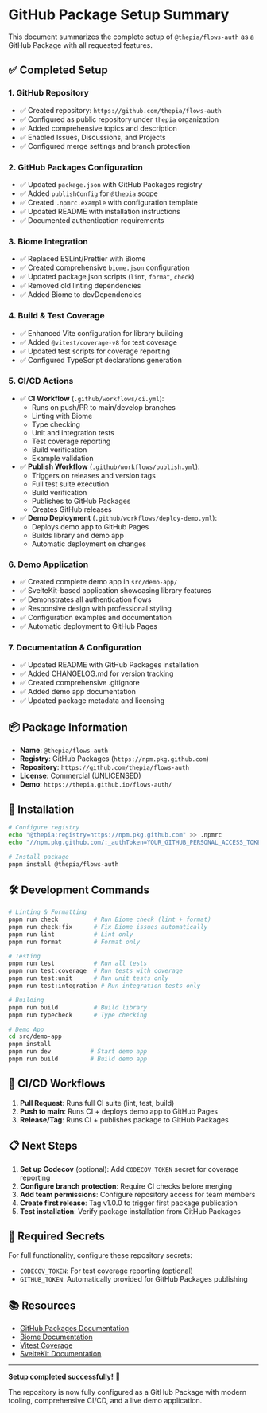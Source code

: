 # GitHub Package Setup Summary

This document summarizes the complete setup of `@thepia/flows-auth` as a GitHub Package with all requested features.

## ✅ Completed Setup

### 1. **GitHub Repository**
- ✅ Created repository: `https://github.com/thepia/flows-auth`
- ✅ Configured as public repository under `thepia` organization
- ✅ Added comprehensive topics and description
- ✅ Enabled Issues, Discussions, and Projects
- ✅ Configured merge settings and branch protection

### 2. **GitHub Packages Configuration**
- ✅ Updated `package.json` with GitHub Packages registry
- ✅ Added `publishConfig` for `@thepia` scope
- ✅ Created `.npmrc.example` with configuration template
- ✅ Updated README with installation instructions
- ✅ Documented authentication requirements

### 3. **Biome Integration**
- ✅ Replaced ESLint/Prettier with Biome
- ✅ Created comprehensive `biome.json` configuration
- ✅ Updated package.json scripts (`lint`, `format`, `check`)
- ✅ Removed old linting dependencies
- ✅ Added Biome to devDependencies

### 4. **Build & Test Coverage**
- ✅ Enhanced Vite configuration for library building
- ✅ Added `@vitest/coverage-v8` for test coverage
- ✅ Updated test scripts for coverage reporting
- ✅ Configured TypeScript declarations generation

### 5. **CI/CD Actions**
- ✅ **CI Workflow** (`.github/workflows/ci.yml`):
  - Runs on push/PR to main/develop branches
  - Linting with Biome
  - Type checking
  - Unit and integration tests
  - Test coverage reporting
  - Build verification
  - Example validation
- ✅ **Publish Workflow** (`.github/workflows/publish.yml`):
  - Triggers on releases and version tags
  - Full test suite execution
  - Build verification
  - Publishes to GitHub Packages
  - Creates GitHub releases
- ✅ **Demo Deployment** (`.github/workflows/deploy-demo.yml`):
  - Deploys demo app to GitHub Pages
  - Builds library and demo app
  - Automatic deployment on changes

### 6. **Demo Application**
- ✅ Created complete demo app in `src/demo-app/`
- ✅ SvelteKit-based application showcasing library features
- ✅ Demonstrates all authentication flows
- ✅ Responsive design with professional styling
- ✅ Configuration examples and documentation
- ✅ Automatic deployment to GitHub Pages

### 7. **Documentation & Configuration**
- ✅ Updated README with GitHub Packages installation
- ✅ Added CHANGELOG.md for version tracking
- ✅ Created comprehensive .gitignore
- ✅ Added demo app documentation
- ✅ Updated package metadata and licensing

## 📦 Package Information

- **Name**: `@thepia/flows-auth`
- **Registry**: GitHub Packages (`https://npm.pkg.github.com`)
- **Repository**: `https://github.com/thepia/flows-auth`
- **License**: Commercial (UNLICENSED)
- **Demo**: `https://thepia.github.io/flows-auth/`

## 🚀 Installation

```bash
# Configure registry
echo "@thepia:registry=https://npm.pkg.github.com" >> .npmrc
echo "//npm.pkg.github.com/:_authToken=YOUR_GITHUB_PERSONAL_ACCESS_TOKEN" >> .npmrc

# Install package
pnpm install @thepia/flows-auth
```

## 🛠 Development Commands

```bash
# Linting & Formatting
pnpm run check          # Run Biome check (lint + format)
pnpm run check:fix      # Fix Biome issues automatically
pnpm run lint           # Lint only
pnpm run format         # Format only

# Testing
pnpm run test           # Run all tests
pnpm run test:coverage  # Run tests with coverage
pnpm run test:unit      # Run unit tests only
pnpm run test:integration # Run integration tests only

# Building
pnpm run build          # Build library
pnpm run typecheck      # Type checking

# Demo App
cd src/demo-app
pnpm install
pnpm run dev           # Start demo app
pnpm run build         # Build demo app
```

## 🔄 CI/CD Workflows

1. **Pull Request**: Runs full CI suite (lint, test, build)
2. **Push to main**: Runs CI + deploys demo app to GitHub Pages
3. **Release/Tag**: Runs CI + publishes package to GitHub Packages

## 📋 Next Steps

1. **Set up Codecov** (optional): Add `CODECOV_TOKEN` secret for coverage reporting
2. **Configure branch protection**: Require CI checks before merging
3. **Add team permissions**: Configure repository access for team members
4. **Create first release**: Tag v1.0.0 to trigger first package publication
5. **Test installation**: Verify package installation from GitHub Packages

## 🔐 Required Secrets

For full functionality, configure these repository secrets:

- `CODECOV_TOKEN`: For test coverage reporting (optional)
- `GITHUB_TOKEN`: Automatically provided for GitHub Packages publishing

## 📚 Resources

- [GitHub Packages Documentation](https://docs.github.com/en/packages)
- [Biome Documentation](https://biomejs.dev/)
- [Vitest Coverage](https://vitest.dev/guide/coverage.html)
- [SvelteKit Documentation](https://kit.svelte.dev/)

---

**Setup completed successfully!** 🎉

The repository is now fully configured as a GitHub Package with modern tooling, comprehensive CI/CD, and a live demo application.
